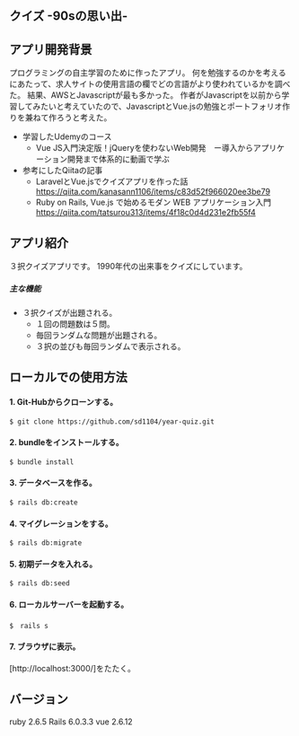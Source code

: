 ## クイズ -90sの思い出-

## アプリ開発背景
プログラミングの自主学習のために作ったアプリ。
何を勉強するのかを考えるにあたって、求人サイトの使用言語の欄でどの言語がより使われているかを調べた。
結果、AWSとJavascriptが最も多かった。
作者がJavascriptを以前から学習してみたいと考えていたので、JavascriptとVue.jsの勉強とポートフォリオ作りを兼ねて作ろうと考えた。


- 学習したUdemyのコース
  - Vue JS入門決定版！jQueryを使わないWeb開発　ー導入からアプリケーション開発まで体系的に動画で学ぶ
- 参考にしたQiitaの記事
  - LaravelとVue.jsでクイズアプリを作った話 https://qiita.com/kanasann1106/items/c83d52f966020ee3be79
  - Ruby on Rails, Vue.js で始めるモダン WEB アプリケーション入門 https://qiita.com/tatsurou313/items/4f18c0d4d231e2fb55f4

## アプリ紹介
３択クイズアプリです。
1990年代の出来事をクイズにしています。

##### 主な機能
- ３択クイズが出題される。
  - １回の問題数は５問。
  - 毎回ランダムな問題が出題される。
  - ３択の並びも毎回ランダムで表示される。

## ローカルでの使用方法
#### 1. Git-Hubからクローンする。
`$ git clone https://github.com/sd1104/year-quiz.git`
#### 2. bundleをインストールする。
`$ bundle install`
#### 3. データベースを作る。
`$ rails db:create`
#### 4. マイグレーションをする。
`$ rails db:migrate`
#### 5. 初期データを入れる。
`$ rails db:seed`
#### 6. ローカルサーバーを起動する。
`$　rails s`
#### 7. ブラウザに表示。
[http://localhost:3000/]をたたく。

## バージョン
ruby 2.6.5
Rails 6.0.3.3
vue 2.6.12

